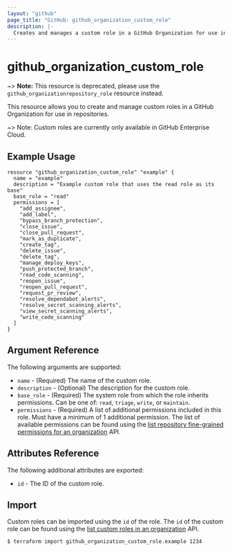 ```yaml
---
layout: "github"
page_title: "GitHub: github_organization_custom_role"
description: |-
  Creates and manages a custom role in a GitHub Organization for use in repositories.
---
```


# github\_organization\_custom\_role

~> **Note:** This resource is deprecated, please use the `github_organizationrepository_role` resource instead.

This resource allows you to create and manage custom roles in a GitHub Organization for use in repositories.

~> Note: Custom roles are currently only available in GitHub Enterprise Cloud.

## Example Usage

```hcl
resource "github_organization_custom_role" "example" {
  name = "example"
  description = "Example custom role that uses the read role as its base"
  base_role = "read"
  permissions = [
    "add_assignee",
    "add_label",
    "bypass_branch_protection",
    "close_issue",
    "close_pull_request",
    "mark_as_duplicate",
    "create_tag",
    "delete_issue",
    "delete_tag",
    "manage_deploy_keys",
    "push_protected_branch",
    "read_code_scanning",
    "reopen_issue",
    "reopen_pull_request",
    "request_pr_review",
    "resolve_dependabot_alerts",
    "resolve_secret_scanning_alerts",
    "view_secret_scanning_alerts",
    "write_code_scanning"
  ]
}
```

## Argument Reference

The following arguments are supported:

* `name` - (Required) The name of the custom role.
* `description` - (Optional) The description for the custom role.
* `base_role` - (Required) The system role from which the role inherits permissions. Can be one of: `read`, `triage`, `write`, or `maintain`.
* `permissions` - (Required) A list of additional permissions included in this role. Must have a minimum of 1 additional permission. The list of available permissions can be found using the [list repository fine-grained permissions for an organization](https://docs.github.com/en/enterprise-cloud@latest/rest/orgs/custom-roles?apiVersion=2022-11-28#list-repository-fine-grained-permissions-for-an-organization) API.

## Attributes Reference

The following additional attributes are exported:

* `id` - The ID of the custom role.

## Import

Custom roles can be imported using the `id` of the role.
The `id` of the custom role can be found using the [list custom roles in an organization](https://docs.github.com/en/enterprise-cloud@latest/rest/orgs/custom-roles#list-custom-repository-roles-in-an-organization) API.

```
$ terraform import github_organization_custom_role.example 1234
```
